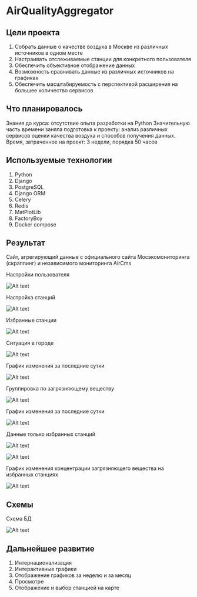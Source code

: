 # AirQualityAggregator

## Цели проекта

 1. Собрать данные о качестве воздуха в Москве из различных источников в одном месте
 2. Настраивать отслеживаемые станции для конкретного пользователя
 3. Обеспечить объективное отображение данных 
 4. Возможность сравнивать данные из различных источников на графиках
 5. Обеспечить масштабируемость с перспективой расширения на большее количество сервисов
 
 ## Что планировалось
 
 Знания до курса: отсутствие опыта разработки на Python
 Значительную часть времени заняла подготовка к проекту: анализ различных сервисов оценки качества воздуха и способов получения данных.
 Время, затраченное на проект: 3 недели, порядка 50 часов
 
 ## Используемые технологии
 
 1. Python
 2. Django
 3. PostgreSQL
 4. Django ORM
 5. Celery 
 6. Redis
 7. MatPlotLib
 8. FactoryBoy
 9. Docker compose
 
 ## Результат
 
 Сайт, агрегирующий данные с официального сайта Мосэкомониторинга (скраппинг) и независимого мониторинга AirCms
 
 Настройки пользователя
 
 ![Alt text](img/User_settings.png?raw=true)
 
 Настройка станций 
 
 ![Alt text](img/My_stations_settings_all.png?raw=true )
 
 Избранные станции 
 
 ![Alt text](img/My_stations_settings.png?raw=true)
  
  
 Ситуация в городе 
 
 ![Alt text](img/Main_screen_by_service.png?raw=true)  
 
 График изменения за последние сутки
 
 ![Alt text](img/Graph_station_substance.png?raw=true) 
 
 Группировка по загрязняющему веществу
 
 ![Alt text](img/Main_screen_by_substance.png?raw=true)  
 
 График изменения за последние сутки
 
 ![Alt text](img/Graph_by_services.png?raw=true)   
 
 Данные только избранных станций
 
 ![Alt text](img/My_stations_by_service.png?raw=true)     
 
 ![Alt text](img/My_stations_by_substance.png?raw=true)  
 
 График изменения концентрации загрязняющего вещества на избранных станциях
 
 ![Alt text](img/My_stations_graph_by_substance.png?raw=true) 
 
 ## Схемы

Схема БД

![Alt text](img/ErScheme.png?raw=true)
 
 ## Дальнейшее развитие
  1. Интернационализация
  2. Интерактивные графики
  3. Отображение графиков за неделю и за месяц
  4. Просмотре 
  4. Отображение и выбор станцией на карте 